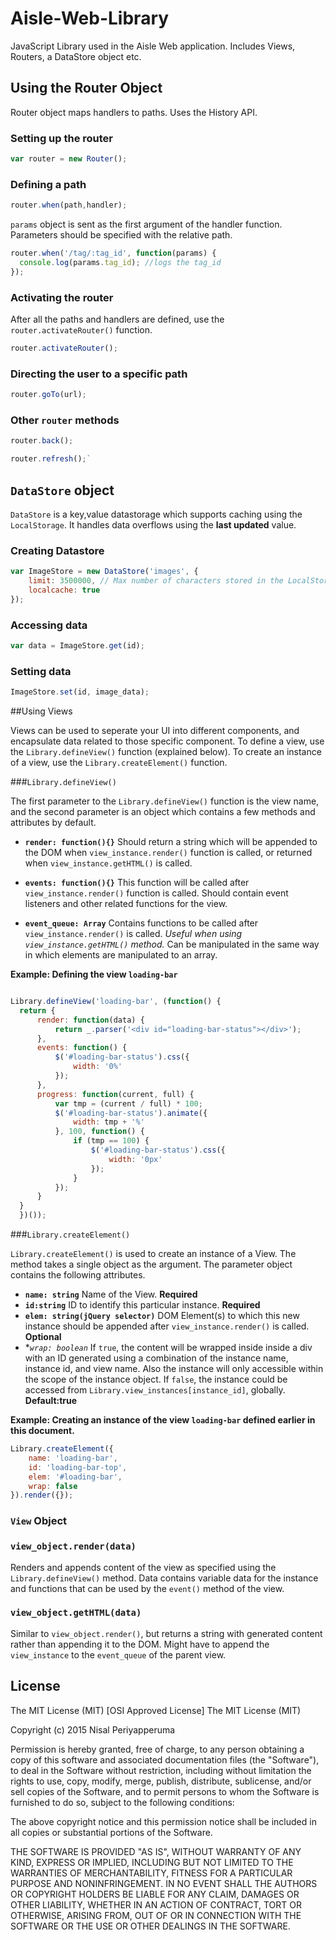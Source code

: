 # Aisle-Web-Library
JavaScript Library used in the Aisle Web application. Includes Views, Routers, a DataStore object etc.

## Using the Router Object
Router object maps handlers to paths. Uses the History API.

### Setting up the router
```javascript
var router = new Router();
```

### Defining a path
```javascript
router.when(path,handler);
```

`params` object is sent as the first argument of the handler function. Parameters should be specified with the relative path.

```javascript
router.when('/tag/:tag_id', function(params) {
  console.log(params.tag_id); //logs the tag_id
});
```

### Activating the router
After all the paths and handlers are defined, use the `router.activateRouter()` function.
```javascript
router.activateRouter();
```

### Directing the user to a specific path
```javascript
router.goTo(url);
```

### Other `router` methods

```javascript
router.back();
```
```javascript
router.refresh();`
```

## `DataStore` object
`DataStore` is a key,value datastorage which supports caching using the `LocalStorage`. It handles data overflows using the **last updated** value.

### Creating Datastore
```javascript
var ImageStore = new DataStore('images', {
    limit: 3500000, // Max number of characters stored in the LocalStorage
    localcache: true
});
```
### Accessing data
```javascript
var data = ImageStore.get(id);
```

### Setting data
```javascript
ImageStore.set(id, image_data);
```

##Using Views

Views can be used to seperate your UI into different components, and encapsulate data related to those specific component. To define a view, use the `Library.defineView()` function (explained below). To create an instance of a view, use the `Library.createElement()` function.

###`Library.defineView()`

The first parameter to the `Library.defineView()` function is the view name, and the second parameter is an object which contains a few methods and attributes by default.

- **`render: function(){}`**  Should return a string which will be appended to the DOM when `view_instance.render()` function is called, or returned when `view_instance.getHTML()` is called.

- **`events: function(){}`** This function will be called after `view_instance.render()` function is called. Should contain event listeners and other related functions for the view.

- **`event_queue: Array`** Contains functions to be called after `view_instance.render()` is called. *Useful when using `view_instance.getHTML()` method.* Can be manipulated in the same way in which elements are manipulated to an array.

**Example: Defining the view `loading-bar`**

```javascript

Library.defineView('loading-bar', (function() {
  return {
      render: function(data) {
          return _.parser('<div id="loading-bar-status"></div>');
      },
      events: function() {
          $('#loading-bar-status').css({
              width: '0%'
          });
      },
      progress: function(current, full) {
          var tmp = (current / full) * 100;
          $('#loading-bar-status').animate({
              width: tmp + '%'
          }, 100, function() {
              if (tmp == 100) {
                  $('#loading-bar-status').css({
                      width: '0px'
                  });
              }
          });
      }
  }
  })());
```

###`Library.createElement()`

`Library.createElement()` is used to create an instance of a View. The method takes a single object as the argument. The parameter object contains the following attributes.

- **`name: string`**  Name of the View. **Required**
- **`id:string`** ID to identify this particular instance. **Required**
- **`elem: string(jQuery selector)`** DOM Element(s) to which this new instance should be appended after `view_instance.render()` is called. **Optional**
- **`wrap: boolean`* If `true`, the content will be wrapped inside inside a div with an ID generated using a combination of the instance name, instance id, and view name. Also the instance will only accessible within the scope of the instance object. If `false`, the instance could be accessed from `Library.view_instances[instance_id]`, globally. **Default:true**

**Example: Creating an instance of the view `loading-bar` defined earlier in this document.**

```javascript
Library.createElement({
    name: 'loading-bar',
    id: 'loading-bar-top',
    elem: '#loading-bar',
    wrap: false
}).render({});
```

### `View` Object

### `view_object.render(data)`
Renders and appends content of the view as specified using the `Library.defineView()` method. Data contains variable data for the instance and functions that can be used by the `event()` method of the view. 

### `view_object.getHTML(data)`
Similar to `view_object.render()`, but returns a string with generated content rather than appending it to the DOM. Might have to append the `view_instance` to the `event_queue` of the parent view.

## License 

The MIT License (MIT)
[OSI Approved License]
The MIT License (MIT)

Copyright (c) 2015 Nisal Periyapperuma

Permission is hereby granted, free of charge, to any person obtaining a copy
of this software and associated documentation files (the "Software"), to deal
in the Software without restriction, including without limitation the rights
to use, copy, modify, merge, publish, distribute, sublicense, and/or sell
copies of the Software, and to permit persons to whom the Software is
furnished to do so, subject to the following conditions:

The above copyright notice and this permission notice shall be included in
all copies or substantial portions of the Software.

THE SOFTWARE IS PROVIDED "AS IS", WITHOUT WARRANTY OF ANY KIND, EXPRESS OR
IMPLIED, INCLUDING BUT NOT LIMITED TO THE WARRANTIES OF MERCHANTABILITY,
FITNESS FOR A PARTICULAR PURPOSE AND NONINFRINGEMENT. IN NO EVENT SHALL THE
AUTHORS OR COPYRIGHT HOLDERS BE LIABLE FOR ANY CLAIM, DAMAGES OR OTHER
LIABILITY, WHETHER IN AN ACTION OF CONTRACT, TORT OR OTHERWISE, ARISING FROM,
OUT OF OR IN CONNECTION WITH THE SOFTWARE OR THE USE OR OTHER DEALINGS IN
THE SOFTWARE.
